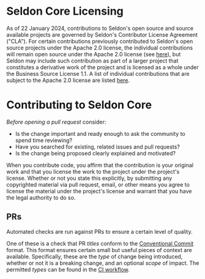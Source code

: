 # Seldon Core Licensing

As of 22 January 2024, contributions to Seldon's open source and source available projects are governed by Seldon's Contributor License Agreement ("CLA").  For certain contributions previously contributed to Seldon's open source projects under the Apache 2.0 license, the individual contributions will remain open source under the Apache 2.0 license (see [here](https://github.com/SeldonIO/seldon-core/blob/v2.6.0/LICENSE)), but Seldon may include such contribution as part of a larger project that constitutes a derivative work of the project and is licensed as a whole under the Business Source License 1.1.  A list of individual contributions that are subject to the Apache 2.0 license are listed [here](oss_commits.md).

# Contributing to Seldon Core

_Before opening a pull request_ consider:

- Is the change important and ready enough to ask the community to spend time reviewing?
- Have you searched for existing, related issues and pull requests?
- Is the change being proposed clearly explained and motivated?

When you contribute code, you affirm that the contribution is your original work and that you
license the work to the project under the project's license. Whether or not you
state this explicitly, by submitting any copyrighted material via pull request, email, or
other means you agree to license the material under the project's license and
warrant that you have the legal authority to do so.

## PRs

Automated checks are run against PRs to ensure a certain level of quality.

One of these is a check that PR _titles_ conform to the [Conventional Commit](https://www.conventionalcommits.org/en/v1.0.0/) format.
This format ensures certain small but useful pieces of context are available.
Specifically, these are the _type_ of change being introduced, whether or not it is a breaking change, and an optional _scope_ of impact.
The permitted _types_ can be found in the [CI workflow](./.github/workflows/pr-title.yaml).

